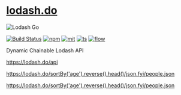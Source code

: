 # [lodash.do](https://lodash.do)

![Lodash Go](https://i.microlink.io/https%3A%2F%2Fcards.microlink.io%2F%3Fpreset%3Dbrowser)

[![Build Status][build]](https://circleci.com/gh/drivly/lodash.do) [![npm]](https://www.npmjs.com/package/undux) [![mit]](https://opensource.org/licenses/MIT) [![ts]](https://www.typescriptlang.org/) [![flow]](https://flow.org/)

[build]: https://img.shields.io/circleci/project/github/bcherny/undux/master.svg?style=flat-square
[npm]: https://img.shields.io/npm/v/undux.svg?style=flat-square
[mit]: https://img.shields.io/npm/l/undux.svg?style=flat-square
[ts]: https://img.shields.io/badge/TypeScript-%E2%9C%93-007ACC.svg?style=flat-square
[flow]: https://img.shields.io/badge/Flow-%E2%9C%93-007ACC.svg?style=flat-square

Dynamic Chainable Lodash API

<https://lodash.do/api>

<https://lodash.do/sortBy('age').reverse().head()/json.fyi/people.json>

<https://lodash.do/sortBy('age').reverse().head()/json.fyi/people.json>
  

